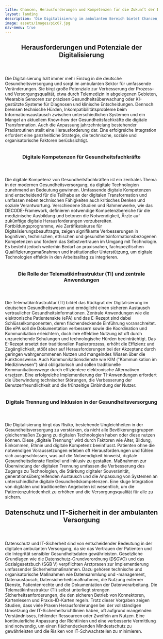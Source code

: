 ```yaml
---
title: Chancen, Herausforderungen und Kompetenzen für die Zukunft der Digitalisierung im niedergelassenen Bereich
layout: landing
description: 'Die Digitalisierung im ambulanten Bereich bietet Chancen, erfordert aber technische, personelle und datenschutzbezogene Kompetenzen.'
image: assets/images/pic07.jpg
nav-menu: true
---
```


<!-- Main -->
<div id="main">

<!-- One -->
<section id="one">
	<div class="inner">
		<header class="major">
			<h2>Herausforderungen und Potenziale der Digitalisierung</h2>
		</header>
		<p>Die Digitalisierung hält immer mehr Einzug in die deutsche Gesundheitsversorgung und sorgt im ambulanten Sektor für umfassende Veränderungen. Sie birgt große Potenziale zur Verbesserung der Prozess- und Versorgungsqualität, etwa durch Telemedizin in abgelegenen Gebieten, Wearable Sensoren zur präzisen Gesundheitsüberwachung oder KI-gestützte Systeme für Diagnosen und klinische Entscheidungen. Dennoch bremsen technische Hürden, Inkompatibilitätsprobleme beim Informationsaustausch zwischen unterschiedlichen Systemen und ein Mangel an aktuellem Know-how der Gesundheitsfachkräfte die digitale Transformation. Auch die Anpassung jahrzehntelang bestehender Praxisroutinen stellt eine Herausforderung dar. Eine erfolgreiche Integration erfordert eine ganzheitliche Strategie, die technische, soziale und organisatorische Faktoren berücksichtigt.</p>
	</div>
</section>

<!-- Two -->
<section id="two" class="spotlights">
	<section>
		<a href="generic.html" class="image">
			<img src="{% link assets/images/pic08.jpg %}" alt="" data-position="center center" />
		</a>
		<div class="content">
			<div class="inner">
				<header class="major">
					<h3>Digitale Kompetenzen für Gesundheitsfachkräfte</h3>
				</header>
				<p>Die digitale Kompetenz von Gesundheitsfachkräften ist ein zentrales Thema in der modernen Gesundheitsversorgung, da digitale Technologien zunehmend an Bedeutung gewinnen. Umfassende digitale Kompetenzen sind entscheidend für die Teilhabe an der digitalen Transformation und umfassen neben technischen Fähigkeiten auch kritisches Denken und soziale Verantwortung. Verschiedene Studien und Rahmenwerke, wie das DECODE-Framework, definieren notwendige Kompetenzbereiche für die medizinische Ausbildung und betonen die Notwendigkeit, Ärzte auf zukünftige digitale Herausforderungen vorzubereiten. Fortbildungsprogramme, wie Zertifikatskurse für Digitalisierungsbeauftragte, zeigen signifikante Verbesserungen in kognitiven, technischen, ethischen und gesundheitsinformationsbezogenen Kompetenzen und fördern das Selbstvertrauen im Umgang mit Technologie. Es besteht jedoch weiterhin Bedarf an praxisnahen, fachspezifischen Qualifizierungsmaßnahmen und institutioneller Unterstützung, um digitale Technologien effektiv in den Arbeitsalltag zu integrieren.</p>
<!-- 				<ul class="actions">
					<li><a href="generic.html" class="button">Learn more</a></li>
				</ul> -->
			</div>
		</div>
	</section>
	<section>
		<a href="generic.html" class="image">
			<img src="{% link assets/images/pic09.jpg %}" alt="" data-position="top center" />
		</a>
		<div class="content">
			<div class="inner">
				<header class="major">
					<h3>Die Rolle der Telematikinfrastruktur (TI) und zentrale Anwendungen</h3>
				</header>
				<p>Die Telematikinfrastruktur (TI) bildet das Rückgrat der Digitalisierung im deutschen Gesundheitswesen und ermöglicht einen sicheren Austausch vertraulicher Gesundheitsinformationen. Zentrale Anwendungen wie die elektronische Patientenakte (ePA) und das E-Rezept sind dabei Schlüsselkomponenten, deren flächendeckende Einführung voranschreitet. Die ePA soll die Dokumentation verbessern sowie die Koordination und Kommunikation erleichtern, doch ihre effektive Nutzung ist oft durch unzureichende Schulungen und technologische Hürden beeinträchtigt. Das E-Rezept ersetzt den traditionellen Papierprozess, erhöht die Effizienz und Zugänglichkeit, stößt aber auf Herausforderungen bei der Akzeptanz durch geringen wahrgenommenen Nutzen und mangelndes Wissen über die Funktionsweise. Auch Kommunikationsdienste wie KIM ("Kommunikation im Medizinwesen") sind obligatorisch und sollen traditionelle Kommunikationswege durch effizientere elektronische Alternativen ersetzen. Eine erfolgreiche Implementierung der TI-Anwendungen erfordert die Überwindung technischer Störungen, die Verbesserung der Benutzerfreundlichkeit und die frühzeitige Einbindung der Nutzer.</p>
<!-- 				<ul class="actions">
					<li><a href="generic.html" class="button">Learn more</a></li>
				</ul> -->
			</div>
		</div>
	</section>
	<section>
		<a href="generic.html" class="image">
			<img src="{% link assets/images/pic10.jpg %}" alt="" data-position="25% 25%" />
		</a>
		<div class="content">
			<div class="inner">
				<header class="major">
					<h3>Digitale Trennung und Inklusion in der Gesundheitsversorgung</h3>
				</header>
				<p>Die Digitalisierung birgt das Risiko, bestehende Ungleichheiten in der Gesundheitsversorgung zu verstärken, da nicht alle Bevölkerungsgruppen gleichermaßen Zugang zu digitalen Technologien haben oder diese nutzen können. Diese „digitale Trennung“ wird durch Faktoren wie Alter, Bildung, Einkommen, Ethnie und digitale Kompetenz beeinflusst. Patienten ohne die notwendigen Voraussetzungen erleben oft Herausforderungen und fühlen sich ausgeschlossen, was auf die Notwendigkeit hinweist, digitale Gesundheitsdienste flexibel und inklusiv zu gestalten. Maßnahmen zur Überwindung der digitalen Trennung umfassen die Verbesserung des Zugangs zu Technologien, die Stärkung digitaler Souveränität, generationsübergreifenden Austausch und die Anpassung von Systemen an unterschiedliche digitale Gesundheitskompetenzen. Eine kluge Integration von digitalen und traditionellen Angeboten ist wesentlich, um die Patientenzufriedenheit zu erhöhen und die Versorgungsqualität für alle zu sichern.</p>
<!-- 				<ul class="actions">
					<li><a href="generic.html" class="button">Learn more</a></li>
				</ul> -->
			</div>
		</div>
	</section>
</section>

<!-- Three -->
<section id="three">
	<div class="inner">
		<header class="major">
			<h2>Datenschutz und IT-Sicherheit in der ambulanten Versorgung</h2>
		</header>
		<p>Datenschutz und IT-Sicherheit sind von entscheidender Bedeutung in der digitalen ambulanten Versorgung, da sie das Vertrauen der Patienten und die Integrität sensibler Gesundheitsdaten gewährleisten. Gesetzliche Grundlagen wie die Datenschutz-Grundverordnung (DSGVO) und das Sozialgesetzbuch (SGB V) verpflichten Arztpraxen zur Implementierung umfassender Sicherheitsmaßnahmen. Dazu gehören technische und organisatorische Maßnahmen wie Datensammlung und -management, Datenaustausch, Datensicherheitsmaßnahmen, die Nutzung externer Dienste, Patientenrechte und die Dokumentation der Datenverarbeitung. Die Telematikinfrastruktur (TI) selbst unterliegt strengen Sicherheitsanforderungen, die den sicheren Betrieb von Konnektoren, Kartenlesern und Praxis-ID-Karten regeln. Trotz dieser Vorgaben zeigen Studien, dass viele Praxen Herausforderungen bei der vollständigen Umsetzung der IT-Sicherheitsrichtlinien haben, oft aufgrund mangelnden Verständnisses, fehlender Ressourcen oder Zweifeln am Nutzen. Eine kontinuierliche Anpassung der Richtlinien und eine verbesserte Vermittlung sind notwendig, um einen flächendeckenden Mindestschutz zu gewährleisten und die Risiken von IT-Schwachstellen zu minimieren.</p>
<!-- 		<ul class="actions">
			<li><a href="generic.html" class="button next">Los geht's</a></li>
		</ul> -->
	</div>
</section>

</div>
